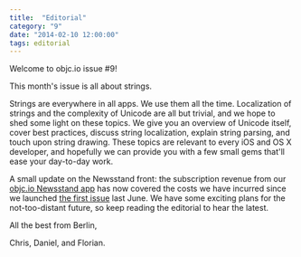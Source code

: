```yaml
---
title:  "Editorial"
category: "9"
date: "2014-02-10 12:00:00"
tags: editorial
---
```


Welcome to objc.io issue #9!

This month's issue is all about strings. 

Strings are everywhere in all apps. We use them all the time. Localization of strings and the complexity of Unicode are all but trivial, and we hope to shed some light on these topics. We give you an overview of Unicode itself, cover best practices, discuss string localization, explain string parsing, and touch upon string drawing. These topics are relevant to every iOS and OS X developer, and hopefully we can provide you with a few small gems that'll ease your day-to-day work.

A small update on the Newsstand front: the subscription revenue from our [objc.io Newsstand app](https://itunes.apple.com/de/app/objc.io/id683718429) has now covered the costs we have incurred since we launched [the first issue](/issue-1) last June. We have some exciting plans for the not-too-distant future, so keep reading the editorial to hear the latest.

All the best from Berlin,

Chris, Daniel, and Florian.
